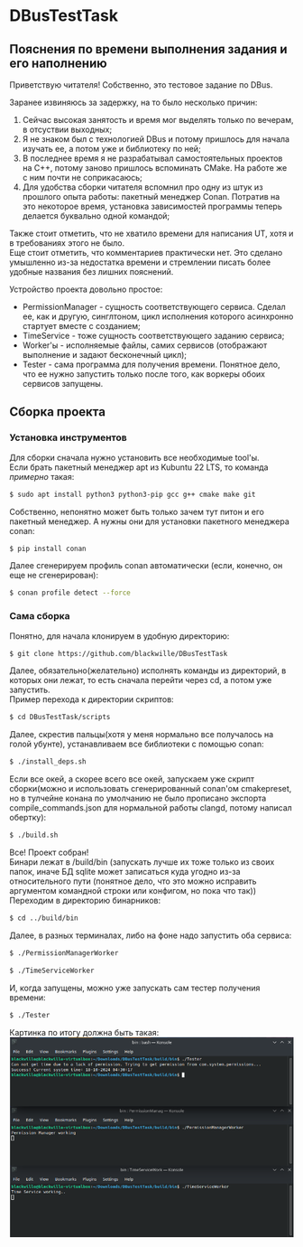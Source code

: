 # DBusTestTask

## Пояснения по времени выполнения задания и его наполнению
Приветствую читателя! Собственно, это тестовое задание по DBus.  

Заранее извиняюсь за задержку, на то было несколько причин:  
1. Сейчас высокая занятость и время мог выделять только по вечерам, в отсуствии выходных;
2. Я не знаком был с технологией DBus и потому пришлось для начала изучать ее, а потом уже и библиотеку по ней;
3. В последнее время я не разрабатывал самостоятельных проектов на C++, потому заново пришлось вспоминать CMake. На работе же с ним почти не соприкасаюсь;
4. Для удобства сборки читателя вспомнил про одну из штук из прошлого опыта работы: пакетный менеджер Conan. Потратив на это некоторое время, установка зависимостей программы теперь делается буквально одной командой;

Также стоит отметить, что не хватило времени для написания UT, хотя и в требованиях этого не было.  
Еще стоит отметить, что комментариев практически нет. Это сделано умышленно из-за недостатка времени и стремлении писать более удобные названия без лишних пояснений.  

Устройство проекта довольно простое:  
- PermissionManager - сущность соответствующего сервиса. Сделал ее, как и другую, синглтоном, цикл исполнения которого асинхронно стартует вместе с созданием;
- TimeService - тоже сущность соответствующего заданию сервиса;
- Worker'ы - исполняемые файлы, самих сервисов (отображают выполнение и задают бесконечный цикл);
- Tester - сама программа для получения времени. Понятное дело, что ее нужно запустить только после того, как воркеры обоих сервисов запущены.

## Сборка проекта

### Установка инструментов
Для сборки сначала нужно установить все необходимые tool'ы.  
Если брать пакетный менеджер apt из Kubuntu 22 LTS, то команда *примерно* такая:
```Bash
$ sudo apt install python3 python3-pip gcc g++ cmake make git
```
Собственно, непонятно может быть только зачем тут питон и его пакетный менеджер. А нужны они для установки пакетного менеджера conan:
```Bash 
$ pip install conan
```
Далее сгенерируем профиль conan автоматически (если, конечно, он еще не сгенерирован):
```Bash
$ conan profile detect --force
```

### Сама сборка
Понятно, для начала клонируем в удобную директорию:
```Bash
$ git clone https://github.com/blackwille/DBusTestTask
```
Далее, обязательно(желательно) исполнять команды из директорий, в которых они лежат, то есть сначала перейти через cd, а потом уже запустить.  
Пример перехода к директории скриптов:  
```Bash
$ cd DBusTestTask/scripts
```
Далее, скрестив пальцы(хотя у меня нормально все получалось на голой убунте), устанавливаем все библиотеки с помощью conan:
```Bash
$ ./install_deps.sh
```
Если все окей, а скорее всего все окей, запускаем уже скрипт сборки(можно и использовать сгенерированный conan'ом cmakepreset, но в тулчейне конана по умолчанию не было прописано экспорта compile_commands.json для нормальной работы clangd, потому написал обертку):
```Bash
$ ./build.sh
```
Все! Проект собран!  
Бинари лежат в /build/bin (запускать лучше их тоже только из своих папок, иначе БД sqlite может записаться куда угодно из-за относительного пути (понятное дело, что это можно исправить аргументом командной строки или конфигом, но пока что так))  
Переходим в директорию бинарников:  
```Bash
$ cd ../build/bin
```
Далее, в разных терминалах, либо на фоне надо запустить оба сервиса:
```Bash
$ ./PermissionManagerWorker
```
```Bash
$ ./TimeServiceWorker
```
И, когда запущены, можно уже запускать сам тестер получения времени:
```Bash
$ ./Tester
```
Картинка по итогу должна быть такая:  
![Скрин работы проекта](imgs/screenshot_of_working.png)